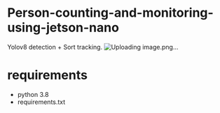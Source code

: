 # Person-counting-and-monitoring-using-jetson-nano
Yolov8 detection + Sort tracking.
![Uploading image.png…]()



# requirements
- python 3.8
- requirements.txt

